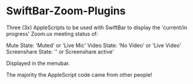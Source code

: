 # SwiftBar-Zoom-Plugins
Three (3x) AppleScripts to be used with SwiftBar to display the 'current/in progress' Zoom.us meeting status of:

Mute State: 'Muted' or 'Live Mic'
Video State: 'No Video' or 'Live Video'
Screenshare State: '' or Screenshare active'

Displayed in the menubar.

The majority the AppleScript code came from other people!
